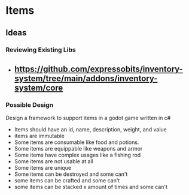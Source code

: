 ﻿# Items

## Ideas

### Reviewing Existing Libs

- https://github.com/expressobits/inventory-system/tree/main/addons/inventory-system/core
  - 


### Possible Design

Design a framework to support items in a godot game written in c#
- Items should have an id, name, description, weight, and value
- items are immutable
- Some items are consumable like food and potions.
- Some items are equippable like weapons and armor
- Some items have complex usages like a fishing rod
- Some items are not usable at all
- Some items are unique
- Some items can be destroyed and some can't
- some items can be crafted and some can't
- some items can be stacked x amount of times and some can't
